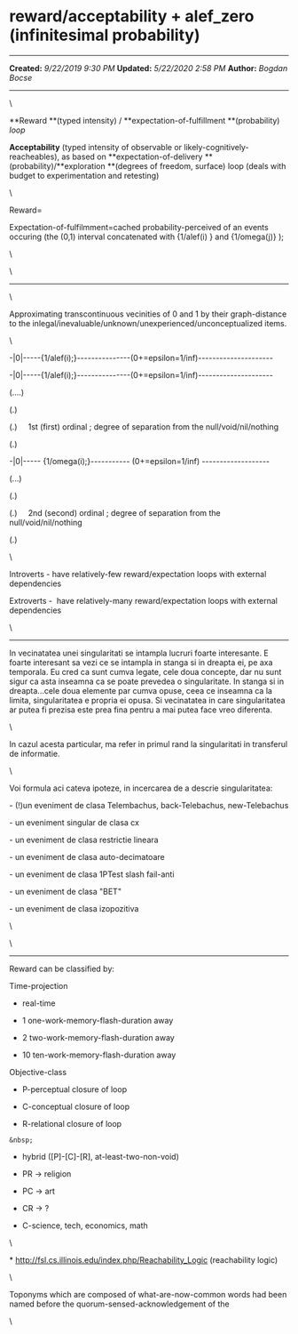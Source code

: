 reward/acceptability + alef\_zero (infinitesimal probability)
=============================================================

  -------------- ---------------------
  **Created:**   *9/22/2019 9:30 PM*
  **Updated:**   *5/22/2020 2:58 PM*
  **Author:**    *Bogdan Bocse*
  -------------- ---------------------

\

**Reward **(typed intensity) /
**expectation-of-fulfillment **(probability) *loop*

**Acceptability** (typed intensity of observable or
likely-cognitively-reacheables), as based on
**expectation-of-delivery **(probability)/**exploration **(degrees of
freedom, surface) loop (deals with budget to experimentation and
retesting)

\

Reward=

Expectation-of-fulfilmment=cached probability-perceived of an events
occuring (the (0,1) interval concatenated with {1/alef(i) } and
{1/omega(j)} );

\

\

------------------------------------------------------------------------

\

Approximating transcontinuous vecinities of 0 and 1 by their
graph-distance to the
inlegal/inevaluable/unknown/unexperienced/unconceptualized items.

\

-\|0\|\-\-\-\--{1/alef(i);}\-\-\-\-\-\-\-\-\-\-\-\-\-\--(0+=epsilon=1/inf)\-\-\-\-\-\-\-\-\-\-\-\-\-\-\-\-\-\-\-\--

-\|0\|\-\-\-\--{1/alef(i);}\-\-\-\-\-\-\-\-\-\-\-\-\-\--(0+=epsilon=1/inf)\-\-\-\-\-\-\-\-\-\-\-\-\-\-\-\-\-\-\-\--

(\....)

(.)

(.)     1st (first) ordinal ; degree of separation from the
null/void/nil/nothing

(.)

-\|0\|\-\-\-\-- {1/omega(i);}\-\-\-\-\-\-\-\-\-\-- (0+=epsilon=1/inf)
\-\-\-\-\-\-\-\-\-\-\-\-\-\-\-\-\-\--

(\...)

(.)

(.)     2nd (second) ordinal ; degree of separation from the
null/void/nil/nothing

(.)

\

Introverts - have relatively-few reward/expectation loops with external
dependencies

Extroverts -  have relatively-many reward/expectation loops with
external dependencies  

\

------------------------------------------------------------------------

In vecinatatea unei singularitati se intampla lucruri foarte
interesante. E foarte interesant sa vezi ce se intampla in stanga si in
dreapta ei, pe axa temporala. Eu cred ca sunt cumva legate, cele doua
concepte, dar nu sunt sigur ca asta inseamna ca se poate prevedea o
singularitate. In stanga si in dreapta\...cele doua elemente par cumva
opuse, ceea ce inseamna ca la limita, singularitatea e propria ei opusa.
Si vecinatatea in care singularitatea ar putea fi prezisa este prea fina
pentru a mai putea face vreo diferenta.

\

In cazul acesta particular, ma refer in primul rand la singularitati in
transferul de informatie.

\

Voi formula aci cateva ipoteze, in incercarea de a descrie
singularitatea:

\- (!)un eveniment de clasa Telembachus, back-Telebachus, new-Telebachus

\- un eveniment singular de clasa cx

\- un eveniment de clasa restrictie lineara

\- un eveniment de clasa auto-decimatoare

\- un eveniment de clasa 1PTest slash fail-anti

\- un eveniment de clasa \"BET\"

\- un eveniment de clasa izopozitiva

\

\

------------------------------------------------------------------------

Reward can be classified by:

Time-projection

-   real-time

-   1 one-work-memory-flash-duration away

-   2 two-work-memory-flash-duration away

-   10 ten-work-memory-flash-duration away

Objective-class

-   P-perceptual closure of loop

-   C-conceptual closure of loop

-   R-relational closure of loop

```{=markdown}
&nbsp;
```
-   hybrid (\[P\]-\[C\]-\[R\], at-least-two-non-void)

-   PR -\> religion

-   PC -\> art

-   CR -\> ?

-   C-science, tech, economics, math

\

\*
<http://fsl.cs.illinois.edu/index.php/Reachability_Logic> (reachability
logic)

\

Toponyms which are composed of what-are-now-common words had been named
before the quorum-sensed-acknowledgement of the 

\

 
